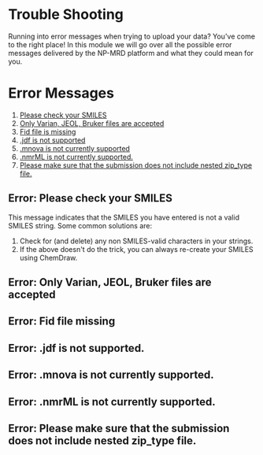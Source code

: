 # Trouble Shooting

Running into error messages when trying to upload your data? You've come to the right place! In this module we will go over all the possible error messages delivered by the NP-MRD platform and what they could mean for you.

# Error Messages
1. [Please check your SMILES](#error-please-check-your-smiles)
2. [Only Varian, JEOL, Bruker files are accepted](#error-only-varian-jeol-bruker-files-are-accepted)
3. [Fid file is missing](#error-fid-file-missing)
4. [.jdf is not supported](#error-jdf-is-not-supported)
5. [.mnova is not currently supported](#error-mnova-is-not-currently-supported)
6. [.nmrML is not currently supported.](#error-nmrml-is-not-currently-supported)
7. [Please make sure that the submission does not include nested zip_type file.](#error-please-make-sure-that-the-submission-does-not-include-nested-ziptype-file)


## **Error: Please check your SMILES**
This message indicates that the SMILES you have entered is not a valid SMILES string. Some common solutions are:

1. Check for (and delete) any non SMILES-valid characters in your strings.
2. If the above doesn't do the trick, you can always re-create your SMILES using ChemDraw. 
## Error: **Only Varian, JEOL, Bruker files are accepted**
## Error: **Fid file missing**
## Error: **.jdf is not supported.**
## Error: **.mnova is not currently supported.**
## Error: **.nmrML is not currently supported.**
## Error: **Please make sure that the submission does not include nested zip_type file.**